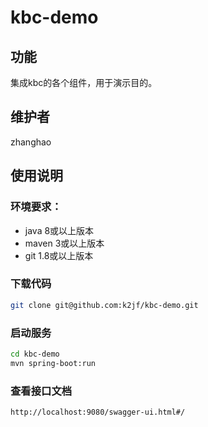 # kbc-demo

## 功能
集成kbc的各个组件，用于演示目的。

## 维护者
zhanghao

## 使用说明

### 环境要求：
- java 8或以上版本
- maven 3或以上版本
- git 1.8或以上版本

### 下载代码
```bash
git clone git@github.com:k2jf/kbc-demo.git
```

### 启动服务
```bash
cd kbc-demo
mvn spring-boot:run
```

### 查看接口文档
```
http://localhost:9080/swagger-ui.html#/
```